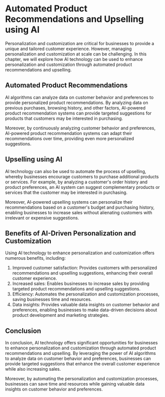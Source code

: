 Automated Product Recommendations and Upselling using AI
========================================================================================================================

Personalization and customization are critical for businesses to provide a unique and tailored customer experience. However, managing personalization and customization at scale can be challenging. In this chapter, we will explore how AI technology can be used to enhance personalization and customization through automated product recommendations and upselling.

Automated Product Recommendations
---------------------------------

AI algorithms can analyze data on customer behavior and preferences to provide personalized product recommendations. By analyzing data on previous purchases, browsing history, and other factors, AI-powered product recommendation systems can provide targeted suggestions for products that customers may be interested in purchasing.

Moreover, by continuously analyzing customer behavior and preferences, AI-powered product recommendation systems can adapt their recommendations over time, providing even more personalized suggestions.

Upselling using AI
------------------

AI technology can also be used to automate the process of upselling, whereby businesses encourage customers to purchase additional products or services. For example, by analyzing a customer's order history and product preferences, an AI system can suggest complementary products or services that the customer may be interested in purchasing.

Moreover, AI-powered upselling systems can personalize their recommendations based on a customer's budget and purchasing history, enabling businesses to increase sales without alienating customers with irrelevant or expensive suggestions.

Benefits of AI-Driven Personalization and Customization
-------------------------------------------------------

Using AI technology to enhance personalization and customization offers numerous benefits, including:

1. Improved customer satisfaction: Provides customers with personalized recommendations and upselling suggestions, enhancing their overall customer experience.
2. Increased sales: Enables businesses to increase sales by providing targeted product recommendations and upselling suggestions.
3. Efficiency: Automates the personalization and customization processes, saving businesses time and resources.
4. Data insights: Provides valuable data insights on customer behavior and preferences, enabling businesses to make data-driven decisions about product development and marketing strategies.

Conclusion
----------

In conclusion, AI technology offers significant opportunities for businesses to enhance personalization and customization through automated product recommendations and upselling. By leveraging the power of AI algorithms to analyze data on customer behavior and preferences, businesses can provide targeted suggestions that enhance the overall customer experience while also increasing sales.

Moreover, by automating the personalization and customization processes, businesses can save time and resources while gaining valuable data insights on customer behavior and preferences.
